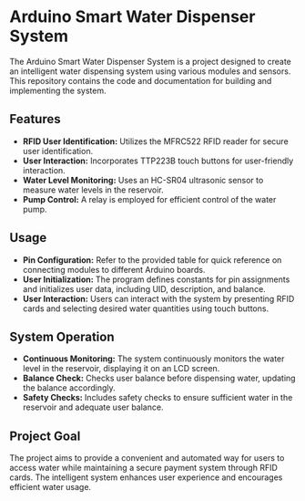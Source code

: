 # Arduino Smart Water Dispenser System

The Arduino Smart Water Dispenser System is a project designed to create an intelligent water dispensing system using various modules and sensors. This repository contains the code and documentation for building and implementing the system.

## Features

- **RFID User Identification:** Utilizes the MFRC522 RFID reader for secure user identification.
- **User Interaction:** Incorporates TTP223B touch buttons for user-friendly interaction.
- **Water Level Monitoring:** Uses an HC-SR04 ultrasonic sensor to measure water levels in the reservoir.
- **Pump Control:** A relay is employed for efficient control of the water pump.

## Usage

- **Pin Configuration:** Refer to the provided table for quick reference on connecting modules to different Arduino boards.
- **User Initialization:** The program defines constants for pin assignments and initializes user data, including UID, description, and balance.
- **User Interaction:** Users can interact with the system by presenting RFID cards and selecting desired water quantities using touch buttons.

## System Operation

- **Continuous Monitoring:** The system continuously monitors the water level in the reservoir, displaying it on an LCD screen.
- **Balance Check:** Checks user balance before dispensing water, updating the balance accordingly.
- **Safety Checks:** Includes safety checks to ensure sufficient water in the reservoir and adequate user balance.

## Project Goal

The project aims to provide a convenient and automated way for users to access water while maintaining a secure payment system through RFID cards. The intelligent system enhances user experience and encourages efficient water usage.

